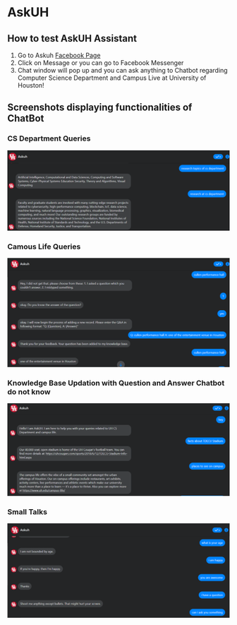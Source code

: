 # AskUH

## How to test AskUH Assistant

1. Go to Askuh  [Facebook Page](https://www.facebook.com/profile.php?id=100088157080878)
2. Click on Message or you can go to Facebook Messenger 
3. Chat window will pop up and you can ask anything to Chatbot regarding Computer Science Department and Campus Live at University of Houston!

## Screenshots displaying functionalities of ChatBot

### CS Department Queries
<img src="cs_department_queries.png" width="700"/>

### Camous Life Queries
<img src="campus_life_queries.png" width="700"/>

### Knowledge Base Updation with Question and Answer Chatbot do not know
<img src="knowledgebase_updation.png" width="700"/>

### Small Talks
<img src="small_talks.png" width="700"/>
